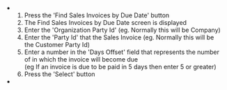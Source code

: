 - <ol><li>Press the 'Find Sales Invoices by Due Date' button</li><li>The Find Sales Invoices by Due Date screen is displayed</li><li>Enter the 'Organization Party Id' (eg. Normally this will be Company)</li><li>Enter the 'Party Id' that the Sales Invoice (eg. Normally this will be the Customer Party Id)</li><li>Enter a number in the 'Days Offset' field that represents the number of in which the invoice will become due</li>(eg If an invoice is due to be paid in 5 days then enter 5 or greater)<li>Press the 'Select' button</li></ol>
-
